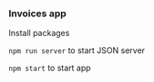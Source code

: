 ### Invoices app

Install packages

`npm run server`
to start JSON server

`npm start`
to start app
